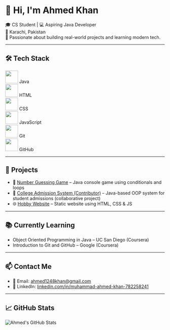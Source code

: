 # 👋 Hi, I'm Ahmed Khan

🎓 CS Student | 💻 Aspiring Java Developer  
📍 Karachi, Pakistan  
🌱 Passionate about building real-world projects and learning modern tech.

---

## 🛠️ Tech Stack

<img src="https://cdn.jsdelivr.net/gh/devicons/devicon/icons/java/java-original.svg" width="40"/> Java  
<img src="https://cdn.jsdelivr.net/gh/devicons/devicon/icons/html5/html5-original.svg" width="40"/> HTML  
<img src="https://cdn.jsdelivr.net/gh/devicons/devicon/icons/css3/css3-original.svg" width="40"/> CSS  
<img src="https://cdn.jsdelivr.net/gh/devicons/devicon/icons/javascript/javascript-original.svg" width="40"/> JavaScript  
<img src="https://cdn.jsdelivr.net/gh/devicons/devicon/icons/git/git-original.svg" width="40"/> Git  
<img src="https://cdn.jsdelivr.net/gh/devicons/devicon/icons/github/github-original.svg" width="40"/> GitHub  

---


## 🚀 Projects

- 🔢 [Number Guessing Game](https://github.com/yourusername/number-guessing-game) – Java console game using conditionals and loops  
- 🏫 [College Admission System (Contributor)](https://github.com/kiran-murtaza/collegeadmissionsystem) – Java-based OOP system for student admissions (collaborative project)  
- 🌐 [Hobby Website](https://github.com/yourusername/hobby-website) – Static website using HTML, CSS & JS  


---

## 📚 Currently Learning

- Object Oriented Programming in Java – UC San Diego (Coursera)  
- Introduction to Git and GitHub – Google (Coursera)

---

## 📫 Contact Me

- 📧 Email: [ahmed1248khan@gmail.com](mailto:ahmed1248khan@gmail.com)  
- 🔗 LinkedIn: [linkedin.com/in/muhammad-ahmed-khan-782258241]([https://linkedin.com/in/yourprofile](https://www.linkedin.com/in/muhammad-ahmed-khan-782258241/))

---

## 📈 GitHub Stats

![Ahmed's GitHub Stats](https://github-readme-stats.vercel.app/api?username=yourusername&show_icons=true&theme=radical)
